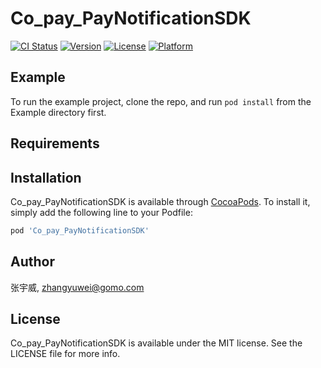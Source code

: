 # Co_pay_PayNotificationSDK

[![CI Status](https://img.shields.io/travis/张宇威/Co_pay_PayNotificationSDK.svg?style=flat)](https://travis-ci.org/张宇威/Co_pay_PayNotificationSDK)
[![Version](https://img.shields.io/cocoapods/v/Co_pay_PayNotificationSDK.svg?style=flat)](https://cocoapods.org/pods/Co_pay_PayNotificationSDK)
[![License](https://img.shields.io/cocoapods/l/Co_pay_PayNotificationSDK.svg?style=flat)](https://cocoapods.org/pods/Co_pay_PayNotificationSDK)
[![Platform](https://img.shields.io/cocoapods/p/Co_pay_PayNotificationSDK.svg?style=flat)](https://cocoapods.org/pods/Co_pay_PayNotificationSDK)

## Example

To run the example project, clone the repo, and run `pod install` from the Example directory first.

## Requirements

## Installation

Co_pay_PayNotificationSDK is available through [CocoaPods](https://cocoapods.org). To install
it, simply add the following line to your Podfile:

```ruby
pod 'Co_pay_PayNotificationSDK'
```

## Author

张宇威, zhangyuwei@gomo.com

## License

Co_pay_PayNotificationSDK is available under the MIT license. See the LICENSE file for more info.
